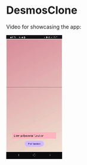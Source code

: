 ﻿# DesmosClone

Video for showcasing the app:
[](https://drive.google.com/file/d/1zR3NvPZHFA8NzH8JiA8tPCXxrFORmuky/view?usp=sharing)


![](https://github.com/idogut3/DesmosClone-Project/blob/main/drawing_polynomials_gif.gif)
